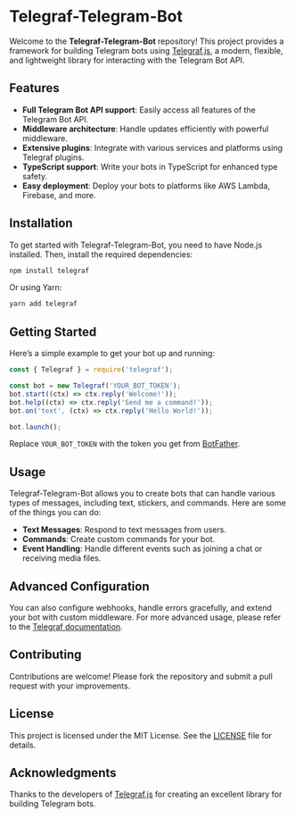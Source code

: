 
# Telegraf-Telegram-Bot

Welcome to the **Telegraf-Telegram-Bot** repository! This project provides a framework for building Telegram bots using [Telegraf.js](https://telegraf.js.org), a modern, flexible, and lightweight library for interacting with the Telegram Bot API.

## Features

- **Full Telegram Bot API support**: Easily access all features of the Telegram Bot API.
- **Middleware architecture**: Handle updates efficiently with powerful middleware.
- **Extensive plugins**: Integrate with various services and platforms using Telegraf plugins.
- **TypeScript support**: Write your bots in TypeScript for enhanced type safety.
- **Easy deployment**: Deploy your bots to platforms like AWS Lambda, Firebase, and more.

## Installation

To get started with Telegraf-Telegram-Bot, you need to have Node.js installed. Then, install the required dependencies:

```bash
npm install telegraf
```

Or using Yarn:

```bash
yarn add telegraf
```

## Getting Started

Here’s a simple example to get your bot up and running:

```javascript
const { Telegraf } = require('telegraf');

const bot = new Telegraf('YOUR_BOT_TOKEN');
bot.start((ctx) => ctx.reply('Welcome!'));
bot.help((ctx) => ctx.reply('Send me a command!'));
bot.on('text', (ctx) => ctx.reply('Hello World!'));

bot.launch();
```

Replace `YOUR_BOT_TOKEN` with the token you get from [BotFather](https://core.telegram.org/bots#botfather).

## Usage

Telegraf-Telegram-Bot allows you to create bots that can handle various types of messages, including text, stickers, and commands. Here are some of the things you can do:

- **Text Messages**: Respond to text messages from users.
- **Commands**: Create custom commands for your bot.
- **Event Handling**: Handle different events such as joining a chat or receiving media files.

## Advanced Configuration

You can also configure webhooks, handle errors gracefully, and extend your bot with custom middleware. For more advanced usage, please refer to the [Telegraf documentation](https://telegraf.js.org).

## Contributing

Contributions are welcome! Please fork the repository and submit a pull request with your improvements.

## License

This project is licensed under the MIT License. See the [LICENSE](LICENSE) file for details.

## Acknowledgments

Thanks to the developers of [Telegraf.js](https://telegraf.js.org) for creating an excellent library for building Telegram bots.
